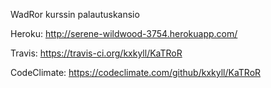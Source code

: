 WadRor kurssin palautuskansio

Heroku: http://serene-wildwood-3754.herokuapp.com/ 

Travis: https://travis-ci.org/kxkyll/KaTRoR

CodeClimate: https://codeclimate.com/github/kxkyll/KaTRoR
